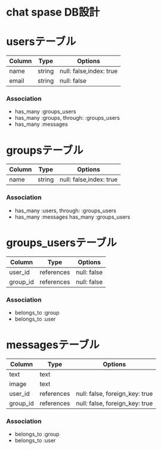 # chat spase DB設計

# usersテーブル
|Column|Type|Options|
|------|----|-------|
|name|string|null: false,index: true|
|email|string|null: false|

### Association
- has_many :groups_users
- has_many :groups, through: :groups_users
- has_many :messages

# groupsテーブル

|Column|Type|Options|
|------|----|-------|
|name|string|null: false,index: true|

### Association
- has_many :users, through: :groups_users
- has_many :messages
  has_many :groups_users

# groups_usersテーブル

|Column|Type|Options|
|------|----|-------|
|user_id|references|null: false|
|group_id|references|null: false|

### Association
- belongs_to :group
- belongs_to :user

# messagesテーブル

|Column|Type|Options|
|------|----|-------|
|text|text||
|image|text||
|user_id|references|null: false, foreign_key: true|
|group_id|references|null: false, foreign_key: true|

### Association
- belongs_to :group
- belongs_to :user